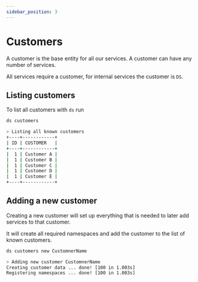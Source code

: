 ```yaml
---
sidebar_position: 3
---
```

# Customers

A customer is the base entity for all our services. A customer can have any number of services.

All services require a customer, for internal services the customer is `DS`.

## Listing customers

To list all customers with `ds` run
```bash
ds customers

> Listing all known customers
+----+------------+
| ID | CUSTOMER   |
+----+------------+
|  1 | Customer A |
|  1 | Customer B |
|  1 | Customer C |
|  1 | Customer D |
|  1 | Customer E |
+----+------------+
```

## Adding a new customer

Creating a new customer will set up everything that is needed to later add services to that customer.

It will create all required namespaces and add the customer to the list of known customers.
```bash
ds customers new CustomnerName

> Adding new customer CustomnerName
Creating customer data ... done! [100 in 1.003s]
Registering namespaces ... done! [100 in 1.003s]
```